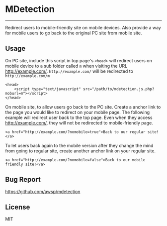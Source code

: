 # MDetection
------------------------
Redirect users to mobile-friendly site on mobile devices. Also provide a way for mobile users to go back to the original PC site from mobile site.


## Usage
On PC site, include this script in top page's `<head>` will redirect users on mobile device to a sub folder called `m` when visiting the URL http://example.com/.
`http://example.com/` will be redirected to `http://example.com/m`
```
<head>
    <script type="text/javascript" src="/path/to/mdetection.js.php?moburl=m"></script>
</head>
```


On mobile site, to allow users go back to the PC site. Create a anchor link to the page you would like to redirect on your mobile page.
The following example will redirect user back to the top page. Even when they access http://example.com/, they will not be redirected to mobile-friendly page.
```
<a href="http://example.com/?nomobile=true">Back to our regular site!</a>
```


To let users back again to the mobile version after they change the mind from going to regular site, create another anchor link on your regular site.
```
<a href="http://example.com/?nomobile=false">Back to our mobile friendly site!</a>
```


## Bug Report
https://github.com/awsp/mdetection



## License
MIT